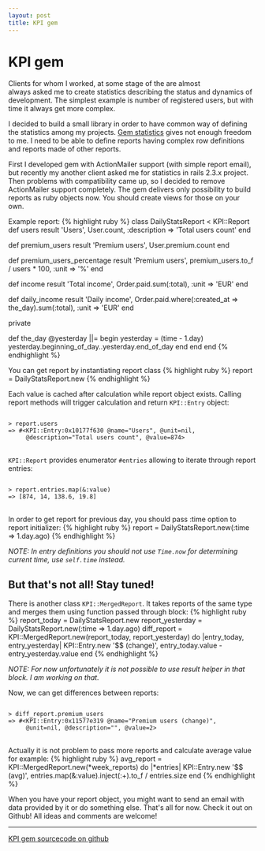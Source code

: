 ```yaml
---
layout: post
title: KPI gem
---
```


# KPI gem

Clients for whom I worked, at some stage of the are almost always asked me
to create statistics describing the status and dynamics of development.
The simplest example is number of registered users, but with time
it always get more complex.

I decided to build a small library in order to have common way of defining the statistics among my projects.
[Gem statistics](https://github.com/acatighera/statistics) gives not enough
freedom to me. I need to be able to define reports having complex row
definitions and reports made of other reports.

First I developed gem with ActionMailer support (with simple report email),
but recently my another client asked me for statistics in rails 2.3.x project.
Then problems with compatibility came up, so I decided to remove ActionMailer
support completely. The gem delivers only possibility to build reports as ruby objects now. You should create views for those on your own.

Example report:
{% highlight ruby %}
class DailyStatsReport < KPI::Report
  def users
    result 'Users', User.count, :description => 'Total users count'
  end

  def premium_users
    result 'Premium users', User.premium.count
  end

  def premium_users_percentage
    result 'Premium users', premium_users.to_f / users * 100, :unit => '%'
  end

  def income
    result 'Total income', Order.paid.sum(:total), :unit => 'EUR'
  end

  def daily_income
    result 'Daily income', Order.paid.where(:created_at => the_day).sum(:total), :unit => 'EUR'
  end

  private

  def the_day
    @yesterday ||= begin
      yesterday = (time - 1.day)
      yesterday.beginning_of_day..yesterday.end_of_day
    end
  end
end
{% endhighlight %}


You can get report by instantiating report class
{% highlight ruby %}
report = DailyStatsReport.new
{% endhighlight %}

Each value is cached after calculation while report object exists.
Calling report methods will trigger calculation and return `KPI::Entry` object:

<pre class="terminal">
<code>
&gt; report.users
=&gt; #&lt;KPI::Entry:0x10177f630 @name="Users", @unit=nil,
     @description="Total users count", @value=874&gt;
</code>
</pre>

`KPI::Report` provides enumerator `#entries` allowing to iterate through report entries:

<pre class="terminal">
<code>
&gt; report.entries.map(&amp;:value)
=&gt; [874, 14, 138.6, 19.8]
</code>
</pre>

In order to get report for previous day, you should pass :time option to report initializer:
{% highlight ruby %}
report = DailyStatsReport.new(:time => 1.day.ago)
{% endhighlight %}

_NOTE: In entry definitions you should not use `Time.now` for determining
current time, use `self.time` instead._

## But that's not all! Stay tuned!

There is another class `KPI::MergedReport`. It takes reports of the same type and merges them using function passed through block:
{% highlight ruby %}
report_today = DailyStatsReport.new
report_yesterday = DailyStatsReport.new(:time => 1.day.ago)
diff_report = KPI::MergedReport.new(report_today, report_yesterday) do |entry_today, entry_yesterday|
  KPI::Entry.new '$$ (change)', entry_today.value - entry_yesterday.value
end
{% endhighlight %}

_NOTE: For now unfortunately it is not possible to use result helper in that block. I am working on that._

Now, we can get differences between reports:

<pre class="terminal">
<code>
&gt; diff_report.premium_users
=&gt; #&lt;KPI::Entry:0x11577e319 @name="Premium users (change)",
     @unit=nil, @description="", @value=2&gt;
</code>
</pre>

Actually it is not problem to pass more reports and calculate average value for example:
{% highlight ruby %}
avg_report = KPI::MergedReport.new(*week_reports) do |*entries|
  KPI::Entry.new '$$ (avg)', entries.map(&:value).inject(:+).to_f / entries.size
end
{% endhighlight %}

When you have your report object, you might want to send an email with data provided by it or do something else.
That's all for now. Check it out on Github! All ideas and comments are welcome!

---
[KPI gem sourcecode on github](https://github.com/sevos/kpi)
